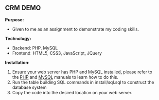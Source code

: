 ## CRM DEMO ##

**Purpose:**

* Given to me as an assignment to demonstrate my coding skills.  

**Technology:**

* Backend: PHP, MySQL
* Frontend: HTML5, CSS3, JavaScript, JQuery

**Installation:**

1. Ensure your web server has PHP and MySQL installed, please refer to the [PHP](http://php.net/manual/en/install.php) and [MySQL](http://dev.mysql.com/doc/refman/5.7/en/installing.html) manuals to learn how to do this.
2. Run the table building SQL commands in install/sql.sql to construct the database system
3. Copy the code into the desired location on your web server.


